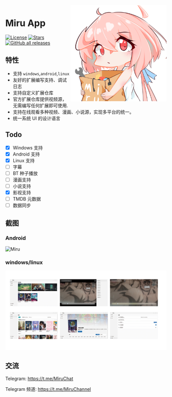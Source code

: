 <img align="right" width="300" src="./assets/icon/logo.png" alt="Miru 看板娘"/>

# Miru App

[![License](https://img.shields.io/github/license/miru-project/miru-app)](https://github.com/miru-project/miru-app/blob/main/LICENSE)
[![Stars](https://img.shields.io/github/stars/miru-project/miru-app)](https://github.com/miru-project/miru-app/stargazers)
[![GitHub all releases](https://img.shields.io/github/downloads/miru-project/miru-app/total)](https://github.com/miru-project/miru-app/releases/latest)

## 特性

- 支持 `windows`,`android`,`linux`
- 友好的扩展编写支持、调试日志
- 支持自定义扩展仓库
- 官方扩展仓库提供视频源，无需编写任何扩展即可使用.
- 支持在线观看多种视频、漫画、小说源，实现多平台的统一。
- 统一系统 UI 的设计语言

## Todo

- [x] Windows 支持
- [x] Android 支持
- [x] Linux 支持
- [ ] 字幕
- [ ] BT 种子播放
- [ ] 漫画支持
- [ ] 小说支持
- [x] 影视支持
- [ ] TMDB 元数据
- [ ] 数据同步

## 截图

### Android

![Miru](assets/screenshot/miru-app.jpg.png)

### windows/linux

![Miru](assets/screenshot/miru-desktop.jpg.png)

## 交流

Telegram: https://t.me/MiruChat

Telegram 频道: https://t.me/MiruChannel
